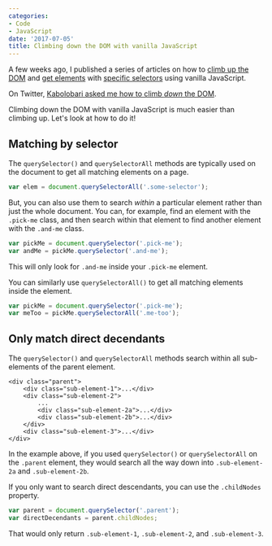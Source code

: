 ```yaml
---
categories:
- Code
- JavaScript
date: '2017-07-05'
title: Climbing down the DOM with vanilla JavaScript
---
```


A few weeks ago, I published a series of articles on how to [climb up the DOM](https://gomakethings.com/how-to-get-the-closest-parent-element-with-a-matching-selector-using-vanilla-javascript/) and [get elements](https://gomakethings.com/how-to-get-all-parent-elements-with-vanilla-javascript/) with [specific selectors](https://gomakethings.com/climbing-up-the-dom-until-you-hit-a-match-with-vanilla-javascript/) using vanilla JavaScript.

On Twitter, [Kabolobari asked me how to climb *down* the DOM](https://twitter.com/Kabolobari/status/877579377503985664).

Climbing down the DOM with vanilla JavaScript is much easier than climbing up. Let's look at how to do it!

## Matching by selector

The `querySelector()` and `querySelectorAll` methods are typically used on the document to get all matching elements on a page.

```javascript
var elem = document.querySelectorAll('.some-selector');
```

But, you can also use them to search *within* a particular element rather than just the whole document. You can, for example, find an element with the `.pick-me` class, and then search within that element to find another element with the `.and-me` class.

```javascript
var pickMe = document.querySelector('.pick-me');
var andMe = pickMe.querySelector('.and-me');
```

This will only look for `.and-me` inside your `.pick-me` element.

You can similarly use `querySelectorAll()` to get all matching elements inside the element.

```javascript
var pickMe = document.querySelector('.pick-me');
var meToo = pickMe.querySelectorAll('.me-too');
```

## Only match direct decendants

The `querySelector()` and `querySelectorAll` methods search within all sub-elements of the parent element.

```markup
<div class="parent">
	<div class="sub-element-1">...</div>
	<div class="sub-element-2">
		...
		<div class="sub-element-2a">...</div>
		<div class="sub-element-2b">...</div>
	</div>
	<div class="sub-element-3">...</div>
</div>
```

In the example above, if you used `querySelector()` or `querySelectorAll` on the `.parent` element, they would search all the way down into `.sub-element-2a` and `.sub-element-2b`.

If you only want to search direct descendants, you can use the `.childNodes` property.

```javascript
var parent = document.querySelector('.parent');
var directDecendants = parent.childNodes;
```

That would only return `.sub-element-1`, `.sub-element-2`, and `.sub-element-3`.
